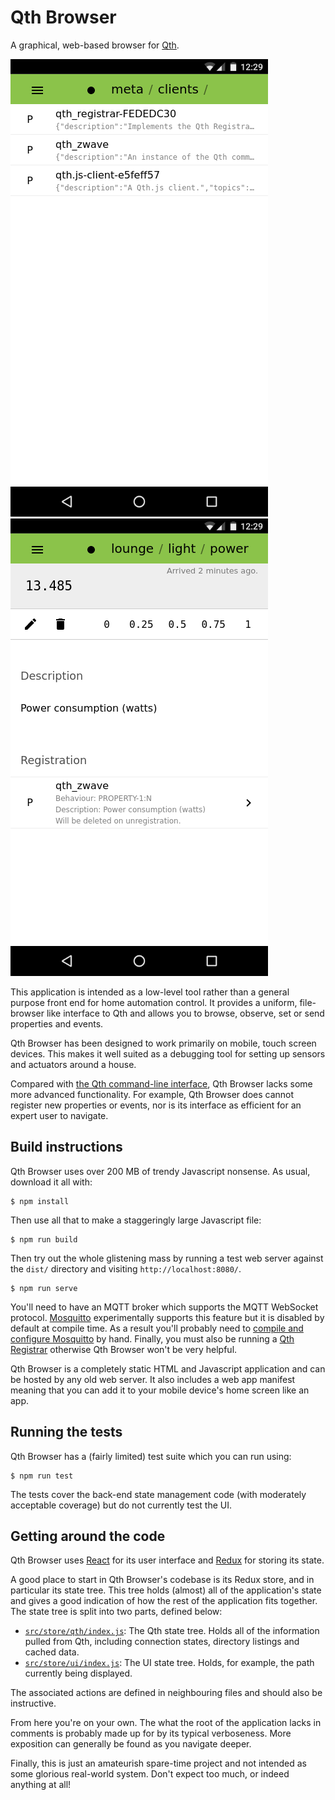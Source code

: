 Qth Browser
===========

A graphical, web-based browser for [Qth](https://github.com/mossblaser/qth).

![A directory listing in Qth Browser](./screenshots/directory_listing.png)
![A value listing in Qth Browser](./screenshots/value_listing.png)

This application is intended as a low-level tool rather than a general purpose
front end for home automation control. It provides a uniform, file-browser like
interface to Qth and allows you to browse, observe, set or send properties and
events.

Qth Browser has been designed to work primarily on mobile, touch screen
devices. This makes it well suited as a debugging tool for setting up sensors
and actuators around a house.

Compared with [the Qth command-line
interface](https://github.com/mossblaser/qth_cli), Qth Browser lacks some more
advanced functionality. For example, Qth Browser does cannot register new
properties or events, nor is its interface as efficient for an expert user to
navigate.

Build instructions
------------------

Qth Browser uses over 200 MB of trendy Javascript nonsense. As usual, download
it all with:

    $ npm install

Then use all that to make a staggeringly large Javascript file:

    $ npm run build

Then try out the whole glistening mass by running a test web server against the
`dist/` directory and visiting `http://localhost:8080/`.

    $ npm run serve

You'll need to have an MQTT broker which supports the MQTT WebSocket protocol.
[Mosquitto](https://mosquitto.org/) experimentally supports this feature but it
is disabled by default at compile time. As a result you'll probably need to
[compile and configure
Mosquitto](http://www.steves-internet-guide.com/mqtt-websockets/) by hand.
Finally, you must also be running a [Qth
Registrar](https://github.com/mossblaser/qth_registrar) otherwise Qth Browser
won't be very helpful.

Qth Browser is a completely static HTML and Javascript application and can be
hosted by any old web server. It also includes a web app manifest meaning that
you can add it to your mobile device's home screen like an app.


Running the tests
-----------------

Qth Browser has a (fairly limited) test suite which you can run using:

    $ npm run test

The tests cover the back-end state management code (with moderately acceptable
coverage) but do not currently test the UI.


Getting around the code
-----------------------

Qth Browser uses [React](http://reactjs.org/) for its user interface and
[Redux](http://redux.js.org/) for storing its state.

A good place to start in Qth Browser's codebase is its Redux store, and in
particular its state tree. This tree holds (almost) all of the application's
state and gives a good indication of how the rest of the application fits
together. The state tree is split into two parts, defined below:

* [`src/store/qth/index.js`](./src/store/qth/index.js): The Qth state tree.
  Holds all of the information pulled from Qth, including connection states,
  directory listings and cached data.
* [`src/store/ui/index.js`](./src/store/ui/index.js): The UI state tree.
  Holds, for example, the path currently being displayed.

The associated actions are defined in neighbouring files and should also be
instructive.

From here you're on your own. The what the root of the application lacks in
comments is probably made up for by its typical verboseness. More exposition
can generally be found as you navigate deeper.

Finally, this is just an amateurish spare-time project and not intended as some
glorious real-world system. Don't expect too much, or indeed anything at all!
